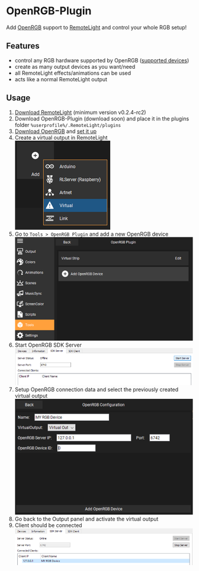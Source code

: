 # OpenRGB-Plugin
Add [OpenRGB](https://gitlab.com/CalcProgrammer1/OpenRGB) support to [RemoteLight](https://github.com/Drumber/RemoteLight) and control your whole RGB setup!

## Features
- control any RGB hardware supported by OpenRGB ([supported devices](https://gitlab.com/CalcProgrammer1/OpenRGB/-/wikis/Supported-Devices))
- create as many output devices as you want/need
- all RemoteLight effects/animations can be used
- acts like a normal RemoteLight output

## Usage
1. [Download RemoteLight](https://github.com/Drumber/RemoteLight/releases) (minimum version v0.2.4-rc2)
2. Download OpenRGB-Plugin (download soon) and place it in the plugins folder `%userprofile%/.RemoteLight/plugins`
3. [Download OpenRGB](https://gitlab.com/CalcProgrammer1/OpenRGB) and [set it up](https://gitlab.com/CalcProgrammer1/OpenRGB/-/wikis/OpenRGB-Windows-Setup-and-Usage)
4. Create a virtual output in RemoteLight  
![Create Virtual output](images/add-virtual-output.png)
5. Go to `Tools > OpenRGB Plugin` and add a new OpenRGB device  
![Add OpenRGB device](images/add-openrgb-device.png)
6. Start OpenRGB SDK Server  
![Start SDK server](images/start-openrgb-server.png)
7. Setup OpenRGB connection data and select the previously created virtual output  
![Setup OpenRGB device](images/setup-openrgb-device.png)
8. Go back to the Output panel and activate the virtual output
9. Client should be connected  
![Client connected](images/connected-openrgb.png)